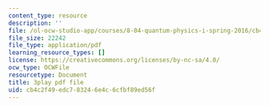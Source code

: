 ```yaml
---
content_type: resource
description: ''
file: /ol-ocw-studio-app/courses/8-04-quantum-physics-i-spring-2016/cb4c2f49edc783246e4c6cfbf89ed56f_8Dxo4LPK_9w.pdf
file_size: 22242
file_type: application/pdf
learning_resource_types: []
license: https://creativecommons.org/licenses/by-nc-sa/4.0/
ocw_type: OCWFile
resourcetype: Document
title: 3play pdf file
uid: cb4c2f49-edc7-8324-6e4c-6cfbf89ed56f
---
```

